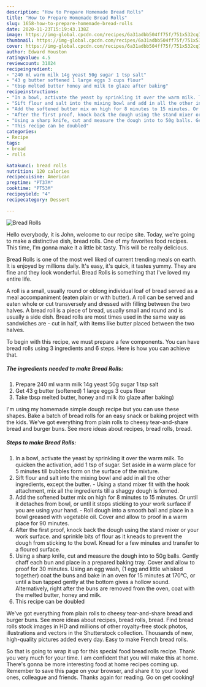 ```yaml
---
description: "How to Prepare Homemade Bread Rolls"
title: "How to Prepare Homemade Bread Rolls"
slug: 1658-how-to-prepare-homemade-bread-rolls
date: 2020-11-23T15:19:43.138Z
image: https://img-global.cpcdn.com/recipes/6a31adbb504ff75f/751x532cq70/bread-rolls-recipe-main-photo.jpg
thumbnail: https://img-global.cpcdn.com/recipes/6a31adbb504ff75f/751x532cq70/bread-rolls-recipe-main-photo.jpg
cover: https://img-global.cpcdn.com/recipes/6a31adbb504ff75f/751x532cq70/bread-rolls-recipe-main-photo.jpg
author: Edward Houston
ratingvalue: 4.5
reviewcount: 31024
recipeingredient:
- "240 ml warm milk 14g yeast 50g sugar 1 tsp salt"
- "43 g butter softened 1 large eggs 3 cups flour"
- "tbsp melted butter honey and milk to glaze after baking"
recipeinstructions:
- "In a bowl, activate the yeast by sprinkling it over the warm milk. To quicken the activation, add 1 tsp of sugar. Set aside in a warm place for 5 minutes till bubbles form on the surface of the mixture."
- "Sift flour and salt into the mixing bowl and add in all the other ingredients, except the butter. Using a stand mixer fit with the hook attachment, mix all the ingredients till a shaggy dough is formed."
- "Add the softened butter mix on high for 8 minutes to 15 minutes. Or until it detaches from bowl, or until it stops sticking to your work surface if you are using your hand. Roll dough into a smooth ball and place in a bowl greased with vegetable oil. Cover and allow to proof in a warm place for 90 minutes."
- "After the first proof, knock back the dough using the stand mixer or your work surface. and sprinkle bits of flour as it kneads to prevent the dough from sticking to the bowl. Knead for a few minutes and transfer to a floured surface."
- "Using a sharp knife, cut and measure the dough into to 50g balls. Gently chaff each bun and place in a prepared baking tray. Cover and allow to proof for 30 minutes. Using an egg wash, (1 egg and little whisked together) coat the buns and bake in an oven for 15 minutes at 170°C, or until a bun tapped gently at the bottom gives a hollow sound. Alternatively, right after the buns are removed from the oven, coat with the melted butter, honey and milk."
- "This recipe can be doubled"
categories:
- Recipe
tags:
- bread
- rolls

katakunci: bread rolls 
nutrition: 120 calories
recipecuisine: American
preptime: "PT37M"
cooktime: "PT53M"
recipeyield: "4"
recipecategory: Dessert

---
```



![Bread Rolls](https://img-global.cpcdn.com/recipes/6a31adbb504ff75f/751x532cq70/bread-rolls-recipe-main-photo.jpg)

Hello everybody, it is John, welcome to our recipe site. Today, we're going to make a distinctive dish, bread rolls. One of my favorites food recipes. This time, I'm gonna make it a little bit tasty. This will be really delicious.

Bread Rolls is one of the most well liked of current trending meals on earth. It is enjoyed by millions daily. It's easy, it's quick, it tastes yummy. They are fine and they look wonderful. Bread Rolls is something that I've loved my entire life.

A roll is a small, usually round or oblong individual loaf of bread served as a meal accompaniment (eaten plain or with butter). A roll can be served and eaten whole or cut transversely and dressed with filling between the two halves. A bread roll is a piece of bread, usually small and round and is usually a side dish. Bread rolls are most times used in the same way as sandwiches are - cut in half, with items like butter placed between the two halves.


To begin with this recipe, we must prepare a few components. You can have bread rolls using 3 ingredients and 6 steps. Here is how you can achieve that.

<!--inarticleads1-->

##### The ingredients needed to make Bread Rolls:

1. Prepare 240 ml warm milk 14g yeast 50g sugar 1 tsp salt
1. Get 43 g butter (softened) 1 large eggs 3 cups flour
1. Take tbsp melted butter, honey and milk (to glaze after baking)


I&#39;m using my homemade simple dough recipe but you can use these shapes. Bake a batch of bread rolls for an easy snack or baking project with the kids. We&#39;ve got everything from plain rolls to cheesy tear-and-share bread and burger buns. See more ideas about recipes, bread rolls, bread. 

<!--inarticleads2-->

##### Steps to make Bread Rolls:

1. In a bowl, activate the yeast by sprinkling it over the warm milk. To quicken the activation, add 1 tsp of sugar. Set aside in a warm place for 5 minutes till bubbles form on the surface of the mixture.
1. Sift flour and salt into the mixing bowl and add in all the other ingredients, except the butter. - Using a stand mixer fit with the hook attachment, mix all the ingredients till a shaggy dough is formed.
1. Add the softened butter mix on high for 8 minutes to 15 minutes. Or until it detaches from bowl, or until it stops sticking to your work surface if you are using your hand. - Roll dough into a smooth ball and place in a bowl greased with vegetable oil. Cover and allow to proof in a warm place for 90 minutes.
1. After the first proof, knock back the dough using the stand mixer or your work surface. and sprinkle bits of flour as it kneads to prevent the dough from sticking to the bowl. Knead for a few minutes and transfer to a floured surface.
1. Using a sharp knife, cut and measure the dough into to 50g balls. Gently chaff each bun and place in a prepared baking tray. Cover and allow to proof for 30 minutes. Using an egg wash, (1 egg and little whisked together) coat the buns and bake in an oven for 15 minutes at 170°C, or until a bun tapped gently at the bottom gives a hollow sound. Alternatively, right after the buns are removed from the oven, coat with the melted butter, honey and milk.
1. This recipe can be doubled


We&#39;ve got everything from plain rolls to cheesy tear-and-share bread and burger buns. See more ideas about recipes, bread rolls, bread. Find bread rolls stock images in HD and millions of other royalty-free stock photos, illustrations and vectors in the Shutterstock collection. Thousands of new, high-quality pictures added every day. Easy to make French bread rolls. 

So that is going to wrap it up for this special food bread rolls recipe. Thank you very much for your time. I am confident that you will make this at home. There's gonna be more interesting food at home recipes coming up. Remember to save this page on your browser, and share it to your loved ones, colleague and friends. Thanks again for reading. Go on get cooking!
